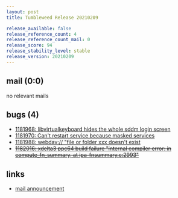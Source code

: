 ```yaml
---
layout: post
title: Tumbleweed Release 20210209

release_available: false
release_reference_count: 4
release_reference_count_mail: 0
release_score: 94
release_stability_level: stable
release_version: 20210209
---
```


## mail (0:0)

no relevant mails

## bugs (4)

<!--more-->

- [1181968: libvirtualkeyboard hides the whole sddm login screen](https://bugzilla.opensuse.org/show_bug.cgi?id=1181968)
- [1181970: Can't restart service because masked services](https://bugzilla.opensuse.org/show_bug.cgi?id=1181970)
- [1181988: webdav:// "file or folder xxx doesn't exist](https://bugzilla.opensuse.org/show_bug.cgi?id=1181988)
- ~~[1182016: xdelta3 ppc64 build failure "internal compiler error: in compute_fn_summary, at ipa-fnsummary.c:2993"](https://bugzilla.opensuse.org/show_bug.cgi?id=1182016)~~



## links

- [mail announcement](https://lists.opensuse.org/archives/list/factory@lists.opensuse.org/thread/57VUOJQCLTJ4MFRLGWVQQ5GQBEZAOE5J)
